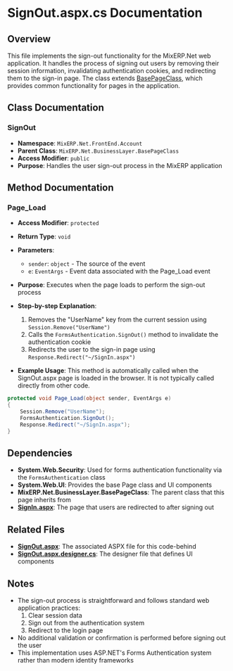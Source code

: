 # SignOut.aspx.cs Documentation

## Overview

This file implements the sign-out functionality for the MixERP.Net web application. It handles the process of signing out users by removing their session information, invalidating authentication cookies, and redirecting them to the sign-in page. The class extends [BasePageClass](../BusinessLayer/BasePageClass.md), which provides common functionality for pages in the application.

## Class Documentation

### SignOut

- **Namespace**: `MixERP.Net.FrontEnd.Account`
- **Parent Class**: `MixERP.Net.BusinessLayer.BasePageClass`
- **Access Modifier**: `public`
- **Purpose**: Handles the user sign-out process in the MixERP application

## Method Documentation

### Page_Load

- **Access Modifier**: `protected`
- **Return Type**: `void`
- **Parameters**:
  - `sender`: `object` - The source of the event
  - `e`: `EventArgs` - Event data associated with the Page_Load event

- **Purpose**: Executes when the page loads to perform the sign-out process

- **Step-by-step Explanation**:
  1. Removes the "UserName" key from the current session using `Session.Remove("UserName")`
  2. Calls the `FormsAuthentication.SignOut()` method to invalidate the authentication cookie
  3. Redirects the user to the sign-in page using `Response.Redirect("~/SignIn.aspx")`

- **Example Usage**:
  This method is automatically called when the SignOut.aspx page is loaded in the browser. It is not typically called directly from other code.

```csharp
protected void Page_Load(object sender, EventArgs e)
{
    Session.Remove("UserName");
    FormsAuthentication.SignOut();
    Response.Redirect("~/SignIn.aspx");
}
```

## Dependencies

- **System.Web.Security**: Used for forms authentication functionality via the `FormsAuthentication` class
- **System.Web.UI**: Provides the base Page class and UI components
- **MixERP.Net.BusinessLayer.BasePageClass**: The parent class that this page inherits from
- **[SignIn.aspx](../SignIn.aspx.md)**: The page that users are redirected to after signing out

## Related Files

- **[SignOut.aspx](SignOut.aspx.md)**: The associated ASPX file for this code-behind
- **[SignOut.aspx.designer.cs](SignOut.aspx.designer.cs.md)**: The designer file that defines UI components

## Notes

- The sign-out process is straightforward and follows standard web application practices:
  1. Clear session data
  2. Sign out from the authentication system
  3. Redirect to the login page
- No additional validation or confirmation is performed before signing out the user
- This implementation uses ASP.NET's Forms Authentication system rather than modern identity frameworks